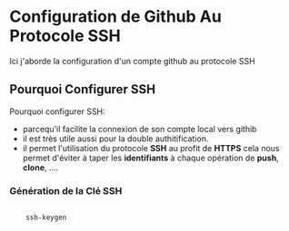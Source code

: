 # Configuration de Github Au Protocole SSH

Ici j'aborde la configuration d'un compte github au protocole SSH

## Pourquoi Configurer SSH 

Pourquoi configurer SSH:
* parcequ'il facilite la connexion de son compte local vers githib
* il est très utile aussi pour la double authitification.
* il permet l'utilisation du protocole **SSH** au profit de **HTTPS** cela nous permet d'éviter à taper les **identifiants** à chaque opération de **push**, **clone**, ....

### Génération de la Clé SSH

<pre>
<code>
	ssh-keygen
</code>
</pre>